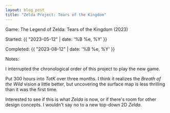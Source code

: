 ```yaml
---
layout: blog_post
title: "Zelda Project: Tears of the Kingdom"
---
```


<span class="lead-in">Game:</span> The Legend of Zelda: Tears of the Kingdom (2023)

<span class="lead-in">Started:</span> {{ "2023-05-12" | date: '%B %e, %Y' }}

<span class="lead-in">Completed:</span> {{ "2023-08-12" | date: '%B %e, %Y' }}

<p class="lead-in">Notes:</p>

I interrupted the chronological order of this project to play the new game.

Put 300 hours into _TotK_ over three months. I think it realizes the _Breath of the Wild_ vision a little better, but uncovering the surface map is less thrilling than it was the first time.

Interested to see if this is what _Zelda_ is now, or if there's room for other design concepts. I wouldn't say no to a new top-down 2D _Zelda_.